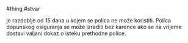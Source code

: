 #thing #stvar

je razdoblje od 15 dana u kojem se polica ne može koristiti. Polica dopunskog osiguranja se može izraditi bez karence ako se na vrijeme dostavi valjani dokaz o isteku prethodne police.
